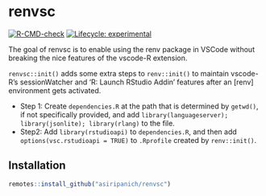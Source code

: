 
<!-- README.md is generated from README.Rmd. Please edit that file -->

# renvsc

<!-- badges: start -->

[![R-CMD-check](https://github.com/asiripanich/renvsc/workflows/R-CMD-check/badge.svg)](https://github.com/asiripanich/renvsc/actions)
[![Lifecycle:
experimental](https://img.shields.io/badge/lifecycle-experimental-orange.svg)](https://lifecycle.r-lib.org/articles/stages.html#experimental)
<!-- badges: end -->

The goal of renvsc is to enable using the renv package in VSCode without
breaking the nice features of the vscode-R extension.

`renvsc::init()` adds some extra steps to `renv::init()` to maintain
vscode-R’s sessionWatcher and ‘R: Launch RStudio Addin’ features after
an \[renv\] environment gets activated.

-   Step 1: Create `dependencies.R` at the path that is determined by
    `getwd()`, if not specifically provided, and add
    `library(languageserver); library(jsonlite); library(rlang)` to the
    file.
-   Step2: Add `library(rstudioapi)` to `dependencies.R`, and then add
    `options(vsc.rstudioapi = TRUE)` to `.Rprofile` created by
    `renv::init()`.

## Installation

``` r
remotes::install_github("asiripanich/renvsc")
```
